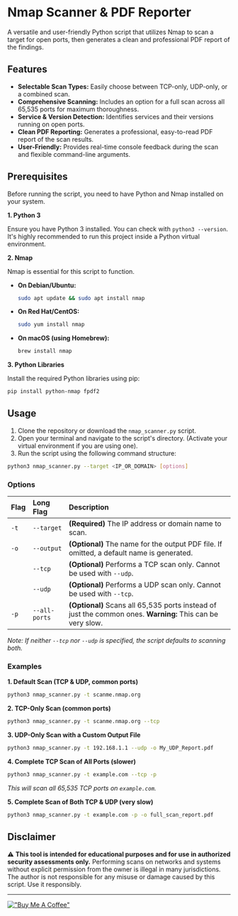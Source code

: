 # Nmap Scanner & PDF Reporter

A versatile and user-friendly Python script that utilizes Nmap to scan a target for open ports, then generates a clean and professional PDF report of the findings.

## Features

-   **Selectable Scan Types:** Easily choose between TCP-only, UDP-only, or a combined scan.
-   **Comprehensive Scanning:** Includes an option for a full scan across all 65,535 ports for maximum thoroughness.
-   **Service & Version Detection:** Identifies services and their versions running on open ports.
-   **Clean PDF Reporting:** Generates a professional, easy-to-read PDF report of the scan results.
-   **User-Friendly:** Provides real-time console feedback during the scan and flexible command-line arguments.

## Prerequisites

Before running the script, you need to have Python and Nmap installed on your system.

**1. Python 3**

Ensure you have Python 3 installed. You can check with `python3 --version`. It's highly recommended to run this project inside a Python virtual environment.

**2. Nmap**

Nmap is essential for this script to function.

-   **On Debian/Ubuntu:**
    ```bash
    sudo apt update && sudo apt install nmap
    ```
-   **On Red Hat/CentOS:**
    ```bash
    sudo yum install nmap
    ```
-   **On macOS (using Homebrew):**
    ```bash
    brew install nmap
    ```

**3. Python Libraries**

Install the required Python libraries using pip:

```bash
pip install python-nmap fpdf2
```

## Usage

1.  Clone the repository or download the `nmap_scanner.py` script.
2.  Open your terminal and navigate to the script's directory. (Activate your virtual environment if you are using one).
3.  Run the script using the following command structure:

```bash
python3 nmap_scanner.py --target <IP_OR_DOMAIN> [options]
```

### Options

| Flag | Long Flag | Description |
| :--- | :--- | :--- |
| `-t` | `--target` | **(Required)** The IP address or domain name to scan. |
| `-o` | `--output` | **(Optional)** The name for the output PDF file. If omitted, a default name is generated. |
| | `--tcp` | **(Optional)** Performs a TCP scan only. Cannot be used with `--udp`. |
| | `--udp` | **(Optional)** Performs a UDP scan only. Cannot be used with `--tcp`. |
| `-p` | `--all-ports` | **(Optional)** Scans all 65,535 ports instead of just the common ones. **Warning:** This can be very slow. |

_Note: If neither `--tcp` nor `--udp` is specified, the script defaults to scanning both._

### Examples

**1. Default Scan (TCP & UDP, common ports)**
```bash
python3 nmap_scanner.py -t scanme.nmap.org
```

**2. TCP-Only Scan (common ports)**
```bash
python3 nmap_scanner.py -t scanme.nmap.org --tcp
```

**3. UDP-Only Scan with a Custom Output File**
```bash
python3 nmap_scanner.py -t 192.168.1.1 --udp -o My_UDP_Report.pdf
```

**4. Complete TCP Scan of All Ports (slower)**
```bash
python3 nmap_scanner.py -t example.com --tcp -p
```
_This will scan all 65,535 TCP ports on `example.com`._

**5. Complete Scan of Both TCP & UDP (very slow)**
```bash
python3 nmap_scanner.py -t example.com -p -o full_scan_report.pdf
```

## Disclaimer

⚠️ **This tool is intended for educational purposes and for use in authorized security assessments only.** Performing scans on networks and systems without explicit permission from the owner is illegal in many jurisdictions. The author is not responsible for any misuse or damage caused by this script. Use it responsibly.

---
[!["Buy Me A Coffee"](https://www.buymeacoffee.com/assets/img/custom_images/orange_img.png)](https://www.buymeacoffee.com/lrqnet)
